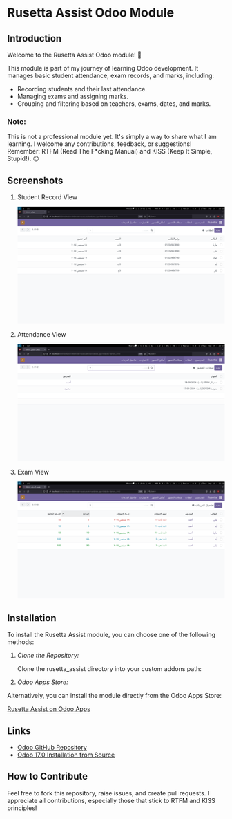# Rusetta Assist Odoo Module

## Introduction

Welcome to the Rusetta Assist Odoo module! 🚀

This module is part of my journey of learning Odoo development. It manages basic student attendance, exam records, and marks, including:

- Recording students and their last attendance.
- Managing exams and assigning marks.
- Grouping and filtering based on teachers, exams, dates, and marks.

### Note:
This is not a professional module yet. It's simply a way to share what I am learning. I welcome any contributions, feedback, or suggestions! Remember: RTFM (Read The F*cking Manual) and KISS (Keep It Simple, Stupid!). 😊

## Screenshots

1. Student Record View

   ![Student Record](./rusetta_assist/images/student.png)

2. Attendance View

   ![Attendance](./rusetta_assist/images/attendance.png)

3. Exam View

   ![Exam Marks](./rusetta_assist/images/exam.png)



## Installation

To install the Rusetta Assist module, you can choose one of the following methods:

1. *Clone the Repository:*

   Clone the rusetta_assist directory into your custom addons path:


2. *Odoo Apps Store:*

Alternatively, you can install the module directly from the Odoo Apps Store:

[Rusetta Assist on Odoo Apps](https://apps.odoo.com/apps/modules/17.0/rusetta_assist)

## Links

- [Odoo GitHub Repository](https://github.com/odoo/odoo)
- [Odoo 17.0 Installation from Source](https://www.odoo.com/documentation/17.0/administration/on_premise/source.html)

## How to Contribute

Feel free to fork this repository, raise issues, and create pull requests. I appreciate all contributions, especially those that stick to RTFM and KISS principles!
